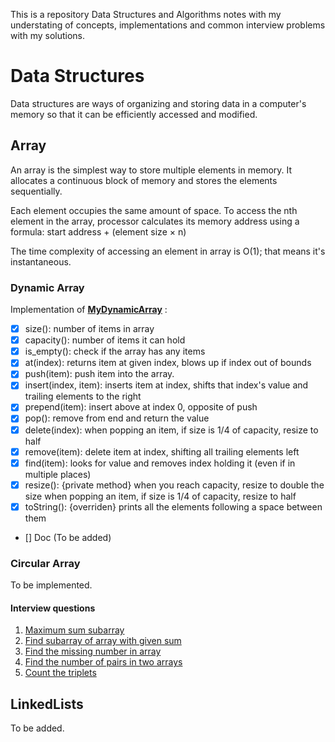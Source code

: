 This is a repository Data Structures and Algorithms notes with my understating of concepts,  implementations and common interview problems with my solutions.
# Data Structures
Data structures are ways of organizing and storing data in a computer's memory so that it can be efficiently accessed and modified.
## Array
An array is the simplest way to store multiple elements in memory. It allocates a continuous block of memory and stores the elements sequentially. 

Each element occupies the same amount of space. To access the nth element in the array, processor calculates its memory address using a formula: 
start address + (element size × n)

The time complexity of accessing an element in array is O(1); that means it's instantaneous.

### Dynamic Array
Implementation of **[MyDynamicArray](Data_Structures/Array/MyDynamicArray.java)** :
- [x] size(): number of items in array
- [x] capacity(): number of items it can hold
- [x] is_empty(): check if the array has any items
- [x] at(index): returns item at given index, blows up if index out of bounds
- [x] push(item): push item into the array.
- [x] insert(index, item): inserts item at index, shifts that index's value and trailing elements to the right
- [x] prepend(item): insert above at index 0, opposite of push
- [x] pop(): remove from end and return the value
- [x] delete(index): when popping an item, if size is 1/4 of capacity, resize to half
- [x] remove(item): delete item at index, shifting all trailing elements left
- [x] find(item): looks for value and removes index holding it (even if in multiple places)
- [x] resize(): {private method} when you reach capacity, resize to double the size when popping an item, if size is 1/4 of capacity, resize to half
- [x] toString(): {overriden} prints all the elements following a space between them
- [] Doc (To be added)

### Circular Array
To be implemented. 

#### Interview questions
1. [Maximum sum subarray](Problems_with_Solutions/Arrays/Max_Sum_Subarray/)
2. [Find subarray of array with given sum](Problems_with_Solutions/Arrays/Subarray_with_given_sum/)
3. [Find the missing number in array](Problems_with_Solutions/Arrays/Missing_number/)
4. [Find the number of pairs in two arrays](Problems_with_Solutions/Arrays/Number_of_pairs/)
5. [Count the triplets](Problems_with_Solutions/Arrays/Count_triplets/)

## LinkedLists
To be added.